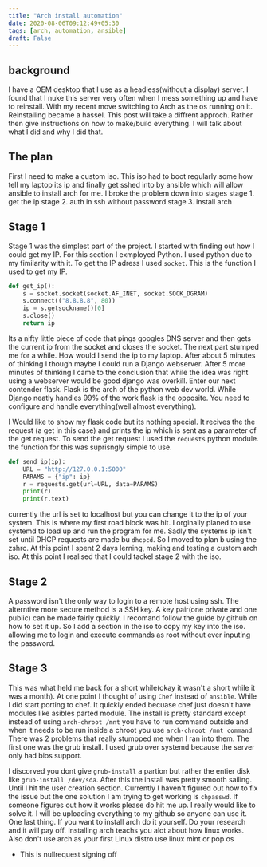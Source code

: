 ```yaml
---
title: "Arch install automation"
date: 2020-08-06T09:12:49+05:30
tags: [arch, automation, ansible]
draft: False
---
```

## background
I have a OEM desktop that I use as a headless(without a display) server. I found that I nuke this server very often when I mess something up and have to reinstall. With my recent move switching to Arch as the os running on it. Reinstalling became a hassel. This post will take a diffrent approch. Rather then give instructions on how to make/build everything. I will talk about what I did and why I did that.

## The plan
First I need to make a custom iso. This iso had to boot regularly some how tell my laptop its ip and finally get sshed into by ansible which will allow ansible to install arch for me. I broke the problem down into stages
stage 1. get the ip
stage 2. auth in ssh without password
stage 3. install arch

## Stage 1
Stage 1 was the simplest part of the project. I started with finding out how I could get my IP. For this section I exmployed Python. I used python due to my fimilarity with it. To get the IP adress I used `socket`. This is the function I used to get my IP.

```python
def get_ip():
    s = socket.socket(socket.AF_INET, socket.SOCK_DGRAM)
    s.connect(("8.8.8.8", 80))
    ip = s.getsockname()[0]
    s.close()
    return ip
```
Its a nifty little piece of code that pings googles DNS server and then gets the current ip from the socket and closes the socket. The next part stumped me for a while. How would I send the ip to my laptop. After about 5 minutes of thinking I though maybe I could run a Django webserver. After 5 more minutes of thinking I came to the conclusion  that while the idea was right using a webserver would be good django was overkill. Enter our next contender flask. Flask is the arch of the python web dev world. While Django neatly handles 99% of the work flask is the opposite. You need to configure and handle everything(well almost everything).

I Would like to show my flask code but its nothing special. It recives the the request (a get in this case) and prints the ip which is sent as a parameter of the get request. To send the get request I used the `requests` python module. the function for this was suprisngly simple to use.

```python
def send_ip(ip):
    URL = "http://127.0.0.1:5000"
    PARAMS = {"ip": ip}
    r = requests.get(url=URL, data=PARAMS)
    print(r)
    print(r.text)
```
currently the url is set to localhost but you can change it to the ip of your system. This is where my first road block was hit. I orginally planed to use systemd to load up and run the program for me. Sadly the systems ip isn't set until DHCP requests are made bu `dhcpcd`. So I moved to plan b using the zshrc. At this point I spent 2 days lerning, making and testing a custom arch iso. At this point I realised that I could tackel stage 2 with the iso.

## Stage 2
A password isn't the only way to login to a remote host using ssh. The alterntive more secure method is a SSH key. A key pair(one private and one public) can be made fairly quickly. I recomand follow the guide by github on how to set it up. So I add a section in the iso to copy my key into the iso. allowing me to login and execute commands as root without ever inputing the password.


## Stage 3
This was what held me back for a short while(okay it wasn't a short while it was a month). At one point I thought of using `Chef` instead of `ansible`. While I did start porting to chef. It quickly ended becuase chef just doesn't have modules like asibles parted module. The install is pretty standard except instead of using `arch-chroot /mnt` you have to run command outside and when it needs to be run inside a chroot you use `arch-chroot /mnt command`. There was 2 problems that really stumpped me when I ran into them. The first one was the grub install. I used grub over systemd because the server only had bios support.

I discorved you dont give `grub-install` a partion but rather the entier disk like `grub-install /dev/sda`. After this the install was pretty smooth sailing. Until I hit the user creation section. Currently I haven't figured out how to fix the issue but the one solution I am trying to get working is `chpasswd`. If someone figures out how it works please do hit me up. I really would like to solve it. I  will be uploading everything to my github so anyone can use it. One last thing. If you want to install arch do it yourself. Do your research and it will pay off. Installing arch teachs you alot about how linux works. Also don't use arch as your first Linux distro use linux mint or pop os

- This is nullrequest signing off